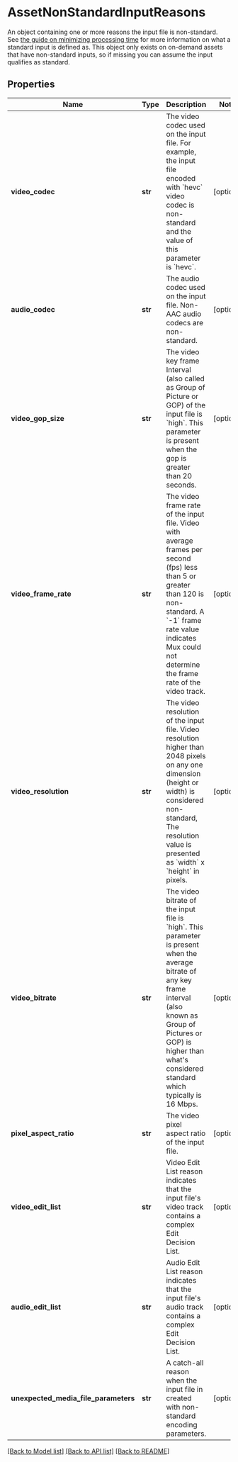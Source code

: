 # AssetNonStandardInputReasons

An object containing one or more reasons the input file is non-standard. See [the guide on minimizing processing time](https://docs.mux.com/guides/video/minimize-processing-time) for more information on what a standard input is defined as. This object only exists on on-demand assets that have non-standard inputs, so if missing you can assume the input qualifies as standard.
## Properties
Name | Type | Description | Notes
------------ | ------------- | ------------- | -------------
**video_codec** | **str** | The video codec used on the input file. For example, the input file encoded with &#x60;hevc&#x60; video codec is non-standard and the value of this parameter is &#x60;hevc&#x60;. | [optional]
**audio_codec** | **str** | The audio codec used on the input file. Non-AAC audio codecs are non-standard. | [optional]
**video_gop_size** | **str** | The video key frame Interval (also called as Group of Picture or GOP) of the input file is &#x60;high&#x60;. This parameter is present when the gop is greater than 20 seconds. | [optional]
**video_frame_rate** | **str** | The video frame rate of the input file. Video with average frames per second (fps) less than 5 or greater than 120 is non-standard. A &#x60;-1&#x60; frame rate value indicates Mux could not determine the frame rate of the video track. | [optional]
**video_resolution** | **str** | The video resolution of the input file. Video resolution higher than 2048 pixels on any one dimension (height or width) is considered non-standard, The resolution value is presented as &#x60;width&#x60; x &#x60;height&#x60; in pixels. | [optional]
**video_bitrate** | **str** | The video bitrate of the input file is &#x60;high&#x60;. This parameter is present when the average bitrate of any key frame interval (also known as Group of Pictures or GOP) is higher than what&#39;s considered standard which typically is 16 Mbps. | [optional]
**pixel_aspect_ratio** | **str** | The video pixel aspect ratio of the input file. | [optional]
**video_edit_list** | **str** | Video Edit List reason indicates that the input file&#39;s video track contains a complex Edit Decision List. | [optional]
**audio_edit_list** | **str** | Audio Edit List reason indicates that the input file&#39;s audio track contains a complex Edit Decision List. | [optional]
**unexpected_media_file_parameters** | **str** | A catch-all reason when the input file in created with non-standard encoding parameters. | [optional]

[[Back to Model list]](../README.md#documentation-for-models) [[Back to API list]](../README.md#documentation-for-api-endpoints) [[Back to README]](../README.md)


